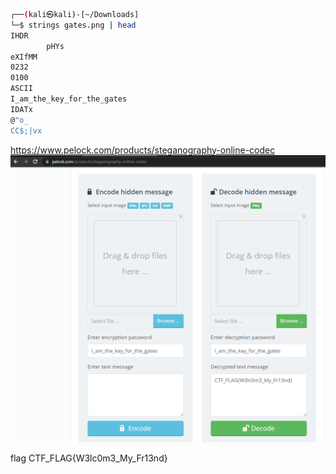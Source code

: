 ```bash
┌──(kali㉿kali)-[~/Downloads]
└─$ strings gates.png | head
IHDR
        pHYs
eXIfMM
0232
0100
ASCII
I_am_the_key_for_the_gates
IDATx
@"o_
CC$;|vx
```

https://www.pelock.com/products/steganography-online-codec
![](./images/res.png)

flag CTF_FLAG{W3lc0m3_My_Fr13nd}